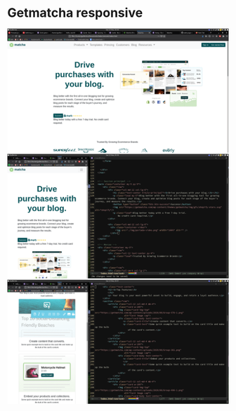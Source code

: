 # Getmatcha responsive
![demos](img/demostracion1.png)
![demos2](img/demostracion2.png)
![demos3](img/demostracion3.png)
